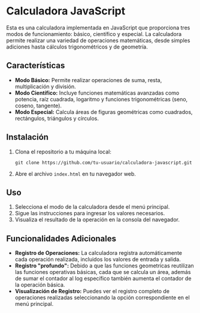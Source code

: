# Calculadora JavaScript

Esta es una calculadora implementada en JavaScript que proporciona tres modos de funcionamiento: básico, científico y especial. La calculadora permite realizar una variedad de operaciones matemáticas, desde simples adiciones hasta cálculos trigonométricos y de geometría.

## Características

- **Modo Básico:** Permite realizar operaciones de suma, resta, multiplicación y división.
- **Modo Científico:** Incluye funciones matemáticas avanzadas como potencia, raíz cuadrada, logaritmo y funciones trigonométricas (seno, coseno, tangente).
- **Modo Especial:** Calcula áreas de figuras geométricas como cuadrados, rectángulos, triángulos y círculos.

## Instalación

1. Clona el repositorio a tu máquina local:

    ```[git]
    git clone https://github.com/tu-usuario/calculadora-javascript.git
    ```

2. Abre el archivo `index.html` en tu navegador web.

## Uso

1. Selecciona el modo de la calculadora desde el menú principal.
2. Sigue las instrucciones para ingresar los valores necesarios.
3. Visualiza el resultado de la operación en la consola del navegador.

## Funcionalidades Adicionales

- **Registro de Operaciones:** La calculadora registra automáticamente cada operación realizada, incluidos los valores de entrada y salida.
- **Registro "profundo":** Debido a que las funciones geometrícas reutilizan las funciones operativas básicas, cada que se calcula un área, además de sumar el contador al log específico también aumenta el contador de la operación básica.
- **Visualización de Registro:** Puedes ver el registro completo de operaciones realizadas seleccionando la opción correspondiente en el menú principal.
